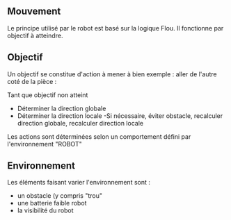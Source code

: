 Mouvement 
-------------------------

Le principe utilisé par le robot est basé sur la logique Flou. Il fonctionne par objectif à atteindre.

Objectif
---------------

Un objectif se constitue d'action à mener à bien
exemple : aller de l'autre coté de la pièce :

Tant que objectif non atteint
 - Déterminer la direction globale
 - Déterminer la direction locale
 -Si nécessaire, éviter obstacle, recalculer direction globale, recalculer direction locale
 
Les actions sont déterminées selon un comportement défini par l'environnement "ROBOT"

Environnement
----------------------------

Les éléments faisant varier l'environnement sont :
- un obstacle (y compris "trou"
- une batterie faible robot
- la visibilité du robot

